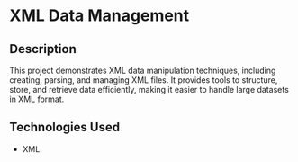 # XML Data Management

## Description

This project demonstrates XML data manipulation techniques, including creating, parsing, and managing XML files. It provides tools to structure, store, and retrieve data efficiently, making it easier to handle large datasets in XML format.

## Technologies Used

- XML
